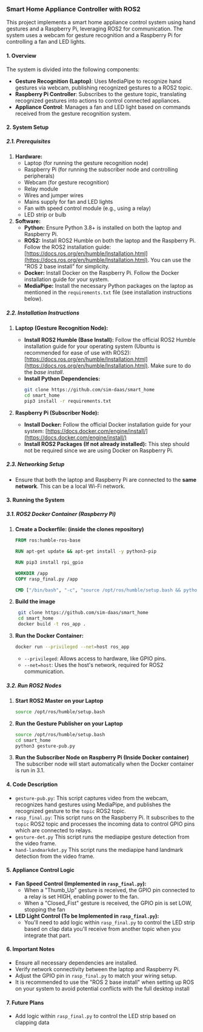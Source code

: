 ### **Smart Home Appliance Controller with ROS2**

This project implements a smart home appliance control system using hand gestures and a Raspberry Pi, leveraging ROS2 for communication. The system uses a webcam for gesture recognition and a Raspberry Pi for controlling a fan and LED lights.

#### **1. Overview**

The system is divided into the following components:

*   **Gesture Recognition (Laptop)**: Uses MediaPipe to recognize hand gestures via webcam, publishing recognized gestures to a ROS2 topic.
*   **Raspberry Pi Controller**: Subscribes to the gesture topic, translating recognized gestures into actions to control connected appliances.
*   **Appliance Control**: Manages a fan and LED light based on commands received from the gesture recognition system.

#### **2. System Setup**

##### **2.1. Prerequisites**

1.  **Hardware:**
    *   Laptop (for running the gesture recognition node)
    *   Raspberry Pi (for running the subscriber node and controlling peripherals)
    *   Webcam (for gesture recognition)
    *   Relay module
    *   Wires and jumper wires
    *   Mains supply for fan and LED lights
    *   Fan with speed control module (e.g., using a relay)
    *   LED strip or bulb
2.  **Software:**
    *   **Python:** Ensure Python 3.8+ is installed on both the laptop and Raspberry Pi.
    *   **ROS2:** Install ROS2 Humble on both the laptop and the Raspberry Pi. Follow the ROS2 installation guide: [https://docs.ros.org/en/humble/Installation.html](https://docs.ros.org/en/humble/Installation.html). You can use the "ROS 2 base install" for simplicity.
    *   **Docker:** Install Docker on the Raspberry Pi. Follow the Docker installation guide for your system.
    *   **MediaPipe:** Install the necessary Python packages on the laptop as mentioned in the `requirements.txt` file (see installation instructions below).

##### **2.2. Installation Instructions**

1.  **Laptop (Gesture Recognition Node):**
    *   **Install ROS2 Humble (Base Install):** Follow the official ROS2 Humble installation guide for your operating system (Ubuntu is recommended for ease of use with ROS2): [https://docs.ros.org/en/humble/Installation.html](https://docs.ros.org/en/humble/Installation.html). Make sure to do the *base install*.
    *   **Install Python Dependencies:**
        ```bash
        git clone https://github.com/sim-daas/smart_home
        cd smart_home
        pip3 install -r requirements.txt
        ```

2.  **Raspberry Pi (Subscriber Node):**
    *   **Install Docker:** Follow the official Docker installation guide for your system: [https://docs.docker.com/engine/install/](https://docs.docker.com/engine/install/)
    *   **Install ROS2 Packages (If not already installed):** This step should not be required since we are using Docker on Raspberry Pi.

##### **2.3. Networking Setup**

*   Ensure that both the laptop and Raspberry Pi are connected to the **same network**. This can be a local Wi-Fi network.

#### **3. Running the System**

##### **3.1. ROS2 Docker Container (Raspberry Pi)**

1.  **Create a Dockerfile: (inside the clones repository)**
    ```dockerfile
    FROM ros:humble-ros-base

    RUN apt-get update && apt-get install -y python3-pip

    RUN pip3 install rpi_gpio

    WORKDIR /app
    COPY rasp_final.py /app

    CMD ["/bin/bash", "-c", "source /opt/ros/humble/setup.bash && python3 rasp_final.py"]
    ```
2. **Build the image**
   ```bash
    git clone https://github.com/sim-daas/smart_home
    cd smart_home
    docker build -t ros_app .
    ```
3.  **Run the Docker Container:**
    ```bash
    docker run --privileged --net=host ros_app
    ```
    *   `--privileged`: Allows access to hardware, like GPIO pins.
    *   `--net=host`: Uses the host's network, required for ROS2 communication.

##### **3.2. Run ROS2 Nodes**

1.  **Start ROS2 Master on your Laptop**
    ```bash
    source /opt/ros/humble/setup.bash
    ```
2.  **Run the Gesture Publisher on your Laptop**
    ```bash
    source /opt/ros/humble/setup.bash
    cd smart_home
    python3 gesture-pub.py
    ```

3.  **Run the Subscriber Node on Raspberry Pi (Inside Docker container)**
    The subscriber node will start automatically when the Docker container is run in 3.1.

#### **4. Code Description**

*   `gesture-pub.py`: This script captures video from the webcam, recognizes hand gestures using MediaPipe, and publishes the recognized gesture to the `topic` ROS2 topic.
*   `rasp_final.py`: This script runs on the Raspberry Pi. It subscribes to the `topic` ROS2 topic and processes the incoming data to control GPIO pins which are connected to relays.
*   `gesture-det.py` This script runs the mediapipe gesture detection from the video frame.
*    `hand-landmarkdet.py` This script runs the mediapipe hand landmark detection from the video frame.

#### **5. Appliance Control Logic**

*   **Fan Speed Control (Implemented in `rasp_final.py`):**
    *   When a "Thumb_Up" gesture is received, the GPIO pin connected to a relay is set HIGH, enabling power to the fan.
    *   When a "Closed_Fist" gesture is received, the GPIO pin is set LOW, stopping the fan
*   **LED Light Control (To be Implemented in `rasp_final.py`):**
    *   You'll need to add logic within `rasp_final.py` to control the LED strip based on clap data you'll receive from another topic when you integrate that part.

#### **6. Important Notes**

*   Ensure all necessary dependencies are installed.
*   Verify network connectivity between the laptop and Raspberry Pi.
*   Adjust the GPIO pin in `rasp_final.py` to match your wiring setup.
*   It is recommended to use the "ROS 2 base install" when setting up ROS on your system to avoid potential conflicts with the full desktop install

#### **7. Future Plans**

*  Add logic within `rasp_final.py` to control the LED strip based on clapping data
